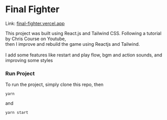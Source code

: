 # Final Fighter

Link: [final-fighter.vercel.app](https://final-fighter.vercel.app)

This project was built using React.js and Tailwind CSS. Following a tutorial by Chris Course on Youtube, <br>
then I improve and rebuild the game using Reactjs and Tailwind. <br>
<br>
I add some features like restart and play flow, bgm and action sounds, and improving some styles

### Run Project
To run the project, simply clone this repo, then
```
yarn
```
and
```
yarn start
```
